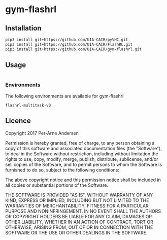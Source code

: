 # gym-flashrl

## Installation
```bash
pip3 install git+https://github.com/UIA-CAIR/pyVNC.git
pip3 install git+https://github.com/UIA-CAIR/FlashRL.git
pip3 install git+https://github.com/UIA-CAIR/gym-flashrl.git
```

## Usage

```python

```

### Environments
The following environments are available for gym-flashrl
```
flashrl-multitask-v0
```

## Licence
Copyright 2017 Per-Arne Andersen

Permission is hereby granted, free of charge, to any person obtaining a copy of this software and associated documentation files (the "Software"), to deal in the Software without restriction, including without limitation the rights to use, copy, modify, merge, publish, distribute, sublicense, and/or sell copies of the Software, and to permit persons to whom the Software is furnished to do so, subject to the following conditions:

The above copyright notice and this permission notice shall be included in all copies or substantial portions of the Software.

THE SOFTWARE IS PROVIDED "AS IS", WITHOUT WARRANTY OF ANY KIND, EXPRESS OR IMPLIED, INCLUDING BUT NOT LIMITED TO THE WARRANTIES OF MERCHANTABILITY, FITNESS FOR A PARTICULAR PURPOSE AND NONINFRINGEMENT. IN NO EVENT SHALL THE AUTHORS OR COPYRIGHT HOLDERS BE LIABLE FOR ANY CLAIM, DAMAGES OR OTHER LIABILITY, WHETHER IN AN ACTION OF CONTRACT, TORT OR OTHERWISE, ARISING FROM, OUT OF OR IN CONNECTION WITH THE SOFTWARE OR THE USE OR OTHER DEALINGS IN THE SOFTWARE.